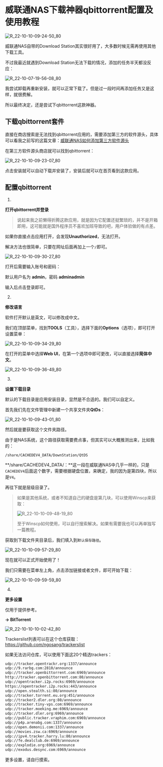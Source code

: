 # 威联通NAS下载神器qbittorrent配置及使用教程

![R_22-10-10-09-24-50_80](https://pic.shejibiji.com/i/2022/10/10/6343746917866.jpg)

威联通NAS自带的Download Station其实很好用了，大多数时候无需再使用其他下载工具。

不过我最近就遇到Download Station无法下载的情况，添加的任务半天都没反应：

![R_22-10-07-19-56-08_80](https://pic.shejibiji.com/i/2022/10/10/63437279c3c07.jpg)

我尝试卸载再重新安装，就可以正常下载了。但是过一段时间再添加任务又是这样，就很费解。

所以最终决定，还是尝试下qbittorrent这款神器。

## 下载qbittorrent套件

直接在商店搜索是无法找到qbittorrent应用的，需要添加第三方的软件源头，具体可以看我之前写的这篇文章：[威联通NAS如何添加第三方软件源头](https://www.shejibiji.com/archives/8267)

在第三方软件源头商店就可以找到qbittorrent：

![R_22-10-10-09-23-07_80](https://pic.shejibiji.com/i/2022/10/10/6343740de19be.jpg)

点击安装就可以自动下载并安装了，安装后就可以在首页看到这款应用。

## 配置qbittorrent

1.

**打开qbittorrent并登录**

> 说起来我之前懒得折腾这款应用，就是因为它配置还挺繁琐的，并不是开箱即用，这可能就是国外程序员不喜欢加班导致的吧，用户体验做的有点差。

如果你直接点击应用打开，会发现**Unauthorized**，无法打开。

解决方法也很简单，只要在网址后面再加上一个`/`即可。

![R_22-10-10-09-30-27_80](https://pic.shejibiji.com/i/2022/10/10/634375bc9da33.jpg)

打开后需要输入账号和密码：

默认用户名为 **admin**，密码 **adminadmin**

输入后点击登录即可。

2.

**修改语言**

软件打开默认是英文，可以修改成中文。

我们在顶部菜单，找到**TOOLS**（工具），选择下面的**Options**（选项），即可打开设置菜单：

![R_22-10-10-09-34-29_80](https://pic.shejibiji.com/i/2022/10/10/634376aa37b98.jpg)

在打开的菜单中选择**Web UI**，在第一个选项中即可更改，可以直接选择**简体中文**。

![R_22-10-10-09-36-49_80](https://pic.shejibiji.com/i/2022/10/10/6343773dcc68b.jpg)

3.

**设置下载目录**

默认的下载目录是应用安装目录，显然是不合适的。我们可以自定义。

首先我们先在文件管理中新建一个共享文件夹**QtDs**：

![R_22-10-10-09-43-01_80](https://pic.shejibiji.com/i/2022/10/10/634378ad44091.jpg)

然后就是要获取这个文件夹路径。

由于是NAS系统，这个路径获取需要费点事，但其实可以大概推测出来，比如我的：

`/share/CACHEDEV4_DATA/DownStation/QtDS`

**/share/CACHEDEV4_DATA/：**这一段在威联通NAS中几乎一样的，只是`CACHEDEV4`后面这个数字，需要根据硬盘位置，来确定，我的因为是第四块，所以是`V4`。

再往下就是层级目录了。

> 如果是其他系统，或者不知道自己的硬盘是第几块，可以使用Winscp来获取：
>
> ![R_22-10-10-09-48-19_80](https://pic.shejibiji.com/i/2022/10/10/634379f55f669.jpg)
>
> 至于Winscp如何使用，可以自行搜索解决。如果有需要我也可以再单独写一篇教程。

获取到下载文件夹目录后，我们填入到`默认保存路径`。

![R_22-10-10-09-57-29_80](https://pic.shejibiji.com/i/2022/10/10/63437c0fb85ff.jpg)

现在就可以正式开始使用了！

我们只需要在菜单左上角，点击添加链接或者文件，即可开始下载：

![R_22-10-10-09-59-59_80](https://pic.shejibiji.com/i/2022/10/10/63437ca755395.jpg)

4.

**更多设置**

仅用于提供参考。

**→ BitTorrent**

![R_22-10-10-10-02-42_80](https://pic.shejibiji.com/i/2022/10/10/63437d49da552.jpg)

Trackerslist列表可以在这个仓库获取：https://github.com/ngosang/trackerslist

如果无法访问仓库，可以使用下面这20个精选trackers：

```html
udp://tracker.opentrackr.org:1337/announce
udp://9.rarbg.com:2810/announce
udp://tracker.openbittorrent.com:6969/announce
http://tracker.openbittorrent.com:80/announce
udp://opentracker.i2p.rocks:6969/announce
https://opentracker.i2p.rocks:443/announce
udp://open.stealth.si:80/announce
udp://tracker.torrent.eu.org:451/announce
udp://tracker2.dler.org:80/announce
udp://tracker.tiny-vps.com:6969/announce
udp://tracker.moeking.me:6969/announce
udp://tracker.dler.org:6969/announce
udp://public.tracker.vraphim.com:6969/announce
udp://p4p.arenabg.com:1337/announce
udp://open.demonii.com:1337/announce
udp://movies.zsw.ca:6969/announce
udp://ipv4.tracker.harry.lu:80/announce
udp://fe.dealclub.de:6969/announce
udp://explodie.org:6969/announce
udp://exodus.desync.com:6969/announce
```

更多设置，请自行摸索。
